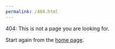 ```yaml
---
permalink: /404.html
---
```


404: This is not a page you are looking for.

Start again from the [home page](https://www.makerun.io).
